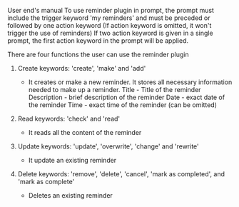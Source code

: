 
User end's manual
To use reminder plugin in prompt, the prompt must include the trigger keyword 'my reminders'
and must be preceded or followed by one action keyword (If action keyword is omitted, it won't trigger the use of reminders)
If two action keyword is given in a single prompt, the first action keyword in the prompt will be applied.

There are four functions the user can use the reminder plugin
1. Create 
    keywords: 'create', 'make' and 'add'
    - It creates or make a new reminder. It stores all necessary information needed to make up a reminder.
        Title - Title of the reminder
        Description - brief description of the reminder
        Date - exact date of the reminder
        Time - exact time of the reminder (can be omitted)
    
2. Read
    keywords: 'check' and 'read'
    - It reads all the content of the reminder

3. Update
    keywords: 'update', 'overwrite', 'change' and 'rewrite'
    - It update an existing reminder

4. Delete
    keywords: 'remove', 'delete', 'cancel', 'mark as completed', and 'mark as complete'
    - Deletes an existing reminder


